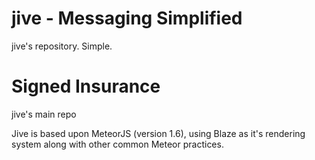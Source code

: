 # jive - Messaging Simplified

jive's repository. Simple.

Signed Insurance
=======
jive's main repo

Jive is based upon MeteorJS (version 1.6), using Blaze as it's rendering system along with other common Meteor practices.

